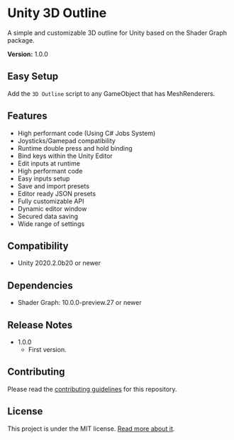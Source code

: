 # Unity 3D Outline
A simple and customizable 3D outline for Unity based on the Shader Graph package.

**Version:** 1.0.0

## Easy Setup
Add the `3D Outline` script to any GameObject that has MeshRenderers.

## Features
- High performant code (Using C# Jobs System)
- Joysticks/Gamepad compatibility
- Runtime double press and hold binding
- Bind keys within the Unity Editor
- Edit inputs at runtime
- High performant code
- Easy inputs setup
- Save and import presets
- Editor ready JSON presets
- Fully customizable API
- Dynamic editor window
- Secured data saving
- Wide range of settings

## Compatibility
- Unity 2020.2.0b20 or newer<br/>

## Dependencies
- Shader Graph: 10.0.0-preview.27 or newer

## Release Notes
- 1.0.0
	- First version.

## Contributing
Please read the [contributing guidelines](https://github.com/BxB-Studio/Unity-3D-Outline/blob/master/CONTRIBUTING.md) for this repository.

## License
This project is under the MIT license. [Read more about it](https://github.com/BxB-Studio/Unity-3D-Outline/blob/master/LICENSE.md).
